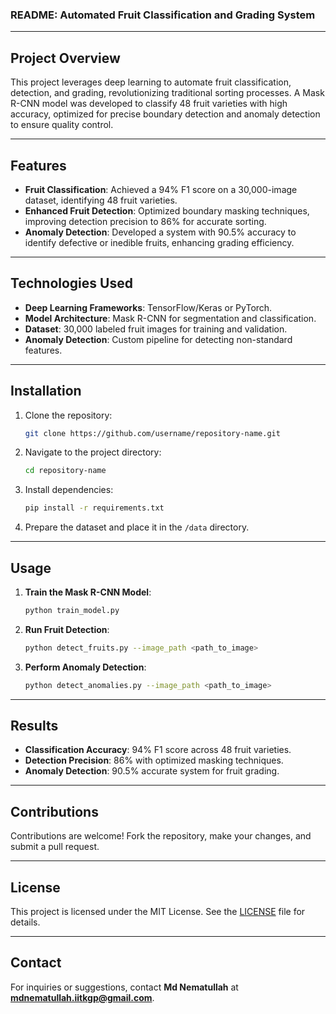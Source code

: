 ### **README: Automated Fruit Classification and Grading System**

---

## **Project Overview**
This project leverages deep learning to automate fruit classification, detection, and grading, revolutionizing traditional sorting processes. A Mask R-CNN model was developed to classify 48 fruit varieties with high accuracy, optimized for precise boundary detection and anomaly detection to ensure quality control.

---

## **Features**
- **Fruit Classification**: Achieved a 94% F1 score on a 30,000-image dataset, identifying 48 fruit varieties.
- **Enhanced Fruit Detection**: Optimized boundary masking techniques, improving detection precision to 86% for accurate sorting.
- **Anomaly Detection**: Developed a system with 90.5% accuracy to identify defective or inedible fruits, enhancing grading efficiency.

---

## **Technologies Used**
- **Deep Learning Frameworks**: TensorFlow/Keras or PyTorch.
- **Model Architecture**: Mask R-CNN for segmentation and classification.
- **Dataset**: 30,000 labeled fruit images for training and validation.
- **Anomaly Detection**: Custom pipeline for detecting non-standard features.

---

## **Installation**
1. Clone the repository:
   ```bash
   git clone https://github.com/username/repository-name.git
   ```
2. Navigate to the project directory:
   ```bash
   cd repository-name
   ```
3. Install dependencies:
   ```bash
   pip install -r requirements.txt
   ```
4. Prepare the dataset and place it in the `/data` directory.

---

## **Usage**
1. **Train the Mask R-CNN Model**:
   ```bash
   python train_model.py
   ```
2. **Run Fruit Detection**:
   ```bash
   python detect_fruits.py --image_path <path_to_image>
   ```
3. **Perform Anomaly Detection**:
   ```bash
   python detect_anomalies.py --image_path <path_to_image>
   ```

---

## **Results**
- **Classification Accuracy**: 94% F1 score across 48 fruit varieties.
- **Detection Precision**: 86% with optimized masking techniques.
- **Anomaly Detection**: 90.5% accurate system for fruit grading.

---

## **Contributions**
Contributions are welcome! Fork the repository, make your changes, and submit a pull request.

---

## **License**
This project is licensed under the MIT License. See the [LICENSE](LICENSE) file for details.

---

## **Contact**
For inquiries or suggestions, contact **Md Nematullah** at **mdnematullah.iitkgp@gmail.com**.
